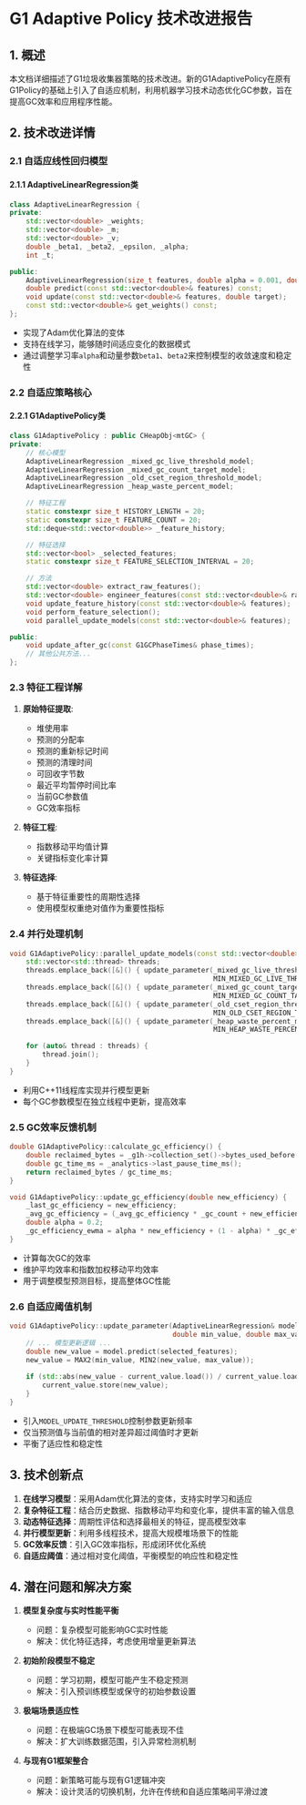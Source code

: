 # G1 Adaptive Policy 技术改进报告

## 1. 概述

本文档详细描述了G1垃圾收集器策略的技术改进。新的G1AdaptivePolicy在原有G1Policy的基础上引入了自适应机制，利用机器学习技术动态优化GC参数，旨在提高GC效率和应用程序性能。

## 2. 技术改进详情

### 2.1 自适应线性回归模型

#### 2.1.1 AdaptiveLinearRegression类

```cpp
class AdaptiveLinearRegression {
private:
    std::vector<double> _weights;
    std::vector<double> _m;
    std::vector<double> _v;
    double _beta1, _beta2, _epsilon, _alpha;
    int _t;

public:
    AdaptiveLinearRegression(size_t features, double alpha = 0.001, double beta1 = 0.9, double beta2 = 0.999, double epsilon = 1e-8);
    double predict(const std::vector<double>& features) const;
    void update(const std::vector<double>& features, double target);
    const std::vector<double>& get_weights() const;
};
```

- 实现了Adam优化算法的变体
- 支持在线学习，能够随时间适应变化的数据模式
- 通过调整学习率`alpha`和动量参数`beta1`、`beta2`来控制模型的收敛速度和稳定性

### 2.2 自适应策略核心

#### 2.2.1 G1AdaptivePolicy类

```cpp
class G1AdaptivePolicy : public CHeapObj<mtGC> {
private:
    // 核心模型
    AdaptiveLinearRegression _mixed_gc_live_threshold_model;
    AdaptiveLinearRegression _mixed_gc_count_target_model;
    AdaptiveLinearRegression _old_cset_region_threshold_model;
    AdaptiveLinearRegression _heap_waste_percent_model;

    // 特征工程
    static constexpr size_t HISTORY_LENGTH = 20;
    static constexpr size_t FEATURE_COUNT = 20;
    std::deque<std::vector<double>> _feature_history;

    // 特征选择
    std::vector<bool> _selected_features;
    static constexpr size_t FEATURE_SELECTION_INTERVAL = 20;

    // 方法
    std::vector<double> extract_raw_features();
    std::vector<double> engineer_features(const std::vector<double>& raw_features);
    void update_feature_history(const std::vector<double>& features);
    void perform_feature_selection();
    void parallel_update_models(const std::vector<double>& features);

public:
    void update_after_gc(const G1GCPhaseTimes& phase_times);
    // 其他公共方法...
};
```

### 2.3 特征工程详解

1. **原始特征提取**:
   - 堆使用率
   - 预测的分配率
   - 预测的重新标记时间
   - 预测的清理时间
   - 可回收字节数
   - 最近平均暂停时间比率
   - 当前GC参数值
   - GC效率指标

2. **特征工程**:
   - 指数移动平均值计算
   - 关键指标变化率计算

3. **特征选择**:
   - 基于特征重要性的周期性选择
   - 使用模型权重绝对值作为重要性指标

### 2.4 并行处理机制

```cpp
void G1AdaptivePolicy::parallel_update_models(const std::vector<double>& features) {
    std::vector<std::thread> threads;
    threads.emplace_back([&]() { update_parameter(_mixed_gc_live_threshold_model, _current_mixed_gc_live_threshold, 
                                                  MIN_MIXED_GC_LIVE_THRESHOLD, MAX_MIXED_GC_LIVE_THRESHOLD, features); });
    threads.emplace_back([&]() { update_parameter(_mixed_gc_count_target_model, _current_mixed_gc_count_target, 
                                                  MIN_MIXED_GC_COUNT_TARGET, MAX_MIXED_GC_COUNT_TARGET, features); });
    threads.emplace_back([&]() { update_parameter(_old_cset_region_threshold_model, _current_old_cset_region_threshold, 
                                                  MIN_OLD_CSET_REGION_THRESHOLD, MAX_OLD_CSET_REGION_THRESHOLD, features); });
    threads.emplace_back([&]() { update_parameter(_heap_waste_percent_model, _current_heap_waste_percent, 
                                                  MIN_HEAP_WASTE_PERCENT, MAX_HEAP_WASTE_PERCENT, features); });

    for (auto& thread : threads) {
        thread.join();
    }
}
```

- 利用C++11线程库实现并行模型更新
- 每个GC参数模型在独立线程中更新，提高效率

### 2.5 GC效率反馈机制

```cpp
double G1AdaptivePolicy::calculate_gc_efficiency() {
    double reclaimed_bytes = _g1h->collection_set()->bytes_used_before() - _g1h->collection_set()->bytes_used_after();
    double gc_time_ms = _analytics->last_pause_time_ms();
    return reclaimed_bytes / gc_time_ms;
}

void G1AdaptivePolicy::update_gc_efficiency(double new_efficiency) {
    _last_gc_efficiency = new_efficiency;
    _avg_gc_efficiency = (_avg_gc_efficiency * _gc_count + new_efficiency) / (_gc_count + 1);
    double alpha = 0.2;
    _gc_efficiency_ewma = alpha * new_efficiency + (1 - alpha) * _gc_efficiency_ewma;
}
```

- 计算每次GC的效率
- 维护平均效率和指数加权移动平均效率
- 用于调整模型预测目标，提高整体GC性能

### 2.6 自适应阈值机制

```cpp
void G1AdaptivePolicy::update_parameter(AdaptiveLinearRegression& model, std::atomic<double>& current_value, 
                                        double min_value, double max_value, const std::vector<double>& features) {
    // ... 模型更新逻辑 ...
    double new_value = model.predict(selected_features);
    new_value = MAX2(min_value, MIN2(new_value, max_value));
    
    if (std::abs(new_value - current_value.load()) / current_value.load() > MODEL_UPDATE_THRESHOLD) {
        current_value.store(new_value);
    }
}
```

- 引入`MODEL_UPDATE_THRESHOLD`控制参数更新频率
- 仅当预测值与当前值的相对差异超过阈值时才更新
- 平衡了适应性和稳定性

## 3. 技术创新点

1. **在线学习模型**：采用Adam优化算法的变体，支持实时学习和适应
2. **复杂特征工程**：结合历史数据、指数移动平均和变化率，提供丰富的输入信息
3. **动态特征选择**：周期性评估和选择最相关的特征，提高模型效率
4. **并行模型更新**：利用多线程技术，提高大规模堆场景下的性能
5. **GC效率反馈**：引入GC效率指标，形成闭环优化系统
6. **自适应阈值**：通过相对变化阈值，平衡模型的响应性和稳定性

## 4. 潜在问题和解决方案

1. **模型复杂度与实时性能平衡**
   - 问题：复杂模型可能影响GC实时性能
   - 解决：优化特征选择，考虑使用增量更新算法

2. **初始阶段模型不稳定**
   - 问题：学习初期，模型可能产生不稳定预测
   - 解决：引入预训练模型或保守的初始参数设置

3. **极端场景适应性**
   - 问题：在极端GC场景下模型可能表现不佳
   - 解决：扩大训练数据范围，引入异常检测机制

4. **与现有G1框架整合**
   - 问题：新策略可能与现有G1逻辑冲突
   - 解决：设计灵活的切换机制，允许在传统和自适应策略间平滑过渡
